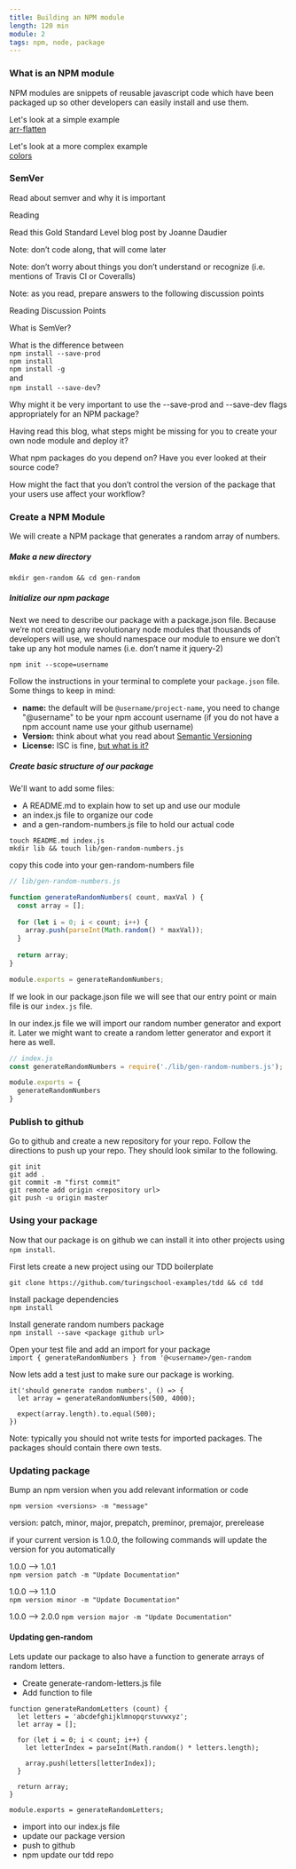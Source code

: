 ```yaml
---
title: Building an NPM module
length: 120 min
module: 2
tags: npm, node, package
---
```


### What is an NPM module

NPM modules are snippets of reusable javascript code which have been packaged up so other developers can easily install and use them.

Let's look at a simple example  
[arr-flatten](https://github.com/jonschlinkert/arr-flatten)

Let's look at a more complex example  
[colors](github.com/Marak/colors.js)


### SemVer
Read about semver and why it is important

Reading

Read this Gold Standard Level blog post by Joanne Daudier

Note: don’t code along, that will come later

Note: don’t worry about things you don’t understand or recognize (i.e. mentions of Travis CI or Coveralls)

Note: as you read, prepare answers to the following discussion points

Reading Discussion Points

What is SemVer?

What is the difference between  
`npm install --save-prod`  
`npm install`  
`npm install -g`   
and  
`npm install --save-dev`?  

Why might it be very important to use the --save-prod and --save-dev flags appropriately for an NPM package?

Having read this blog, what steps might be missing for you to create your own node module and deploy it?

What npm packages do you depend on? Have you ever looked at their source code?

How might the fact that you don’t control the version of the package that your users use affect your workflow?

### Create a NPM Module

We will create a NPM package that generates a random array of numbers.

##### Make a new directory
`mkdir gen-random && cd gen-random`

##### Initialize our npm package
Next we need to describe our package with a package.json file. Because we’re not creating any revolutionary node modules that thousands of developers will use, we should namespace our module to ensure we don’t take up any hot module names (i.e. don’t name it jquery-2)  

`npm init --scope=username`

Follow the instructions in your terminal to complete your `package.json` file. Some things to keep in mind:

* **name:** the default will be `@username/project-name`, you need to change "@username" to be your npm account username (if you do not have a npm account name use your github username)
* **Version:** think about what you read about [Semantic Versioning](http://semver.org/)
* **License:** ISC is fine, [but what is it?](http://semver.org/)

##### Create basic structure of our package

We'll want to add some files:  
 
* A README.md to explain how to set up and use our module
* an index.js file to organize our code
* and a gen-random-numbers.js file to hold our actual code

`touch README.md index.js`  
`mkdir lib && touch lib/gen-random-numbers.js`

copy this code into your gen-random-numbers file  

```js
// lib/gen-random-numbers.js

function generateRandomNumbers( count, maxVal ) {
  const array = [];
  
  for (let i = 0; i < count; i++) {
    array.push(parseInt(Math.random() * maxVal));
  }
  
  return array;
}

module.exports = generateRandomNumbers;
```
If we look in our package.json file we will see that our entry point or main file is our `index.js` file. 

In our index.js file we will import our random number generator and export it. Later we might want to create a random letter generator and export it here as well.

```js
// index.js
const generateRandomNumbers = require('./lib/gen-random-numbers.js');

module.exports = {
  generateRandomNumbers
}
```

### Publish to github
Go to github and create a new repository for your repo. Follow the directions to push up your repo. They should look similar to the following.

`git init`  
`git add .`  
`git commit -m "first commit"`  
`git remote add origin <repository url>`  
`git push -u origin master`

### Using your package
Now that our package is on github we can install it into other projects using `npm install`. 

First lets create a new project using our TDD boilerplate

`git clone https://github.com/turingschool-examples/tdd && cd tdd`

Install package dependencies  
`npm install`  

Install generate random numbers package  
`npm install --save <package github url>`  

Open your test file and add an import for your package  
`import { generateRandomNumbers } from '@<username>/gen-random`

Now lets add a test just to make sure our package is working.

```
it('should generate random numbers', () => {
  let array = generateRandomNumbers(500, 4000);

  expect(array.length).to.equal(500);
})
```
Note: typically you should not write tests for imported packages. The packages should contain there own tests.

### Updating package
Bump an npm version when you add relevant information or code

`npm version <versions> -m "message"`

version: patch, minor, major, prepatch, preminor, premajor, prerelease

if your current version is 1.0.0, the following commands will update the version for you automatically

1.0.0 --> 1.0.1  
`npm version patch -m "Update Documentation"`

1.0.0 --> 1.1.0  
`npm version minor -m "Update Documentation"`

1.0.0 --> 2.0.0
`npm version major -m "Update Documentation"`

#### Updating gen-random

Lets update our package to also have a function to generate arrays of random letters.

- Create generate-random-letters.js file
- Add function to file  

```
function generateRandomLetters (count) {
  let letters = 'abcdefghijklmnopqrstuvwxyz';
  let array = [];
  
  for (let i = 0; i < count; i++) {
    let letterIndex = parseInt(Math.random() * letters.length);
    
    array.push(letters[letterIndex]);
  }
  
  return array;
}

module.exports = generateRandomLetters;
```

- import into our index.js file
- update our package version
- push to github
- npm update our tdd repo